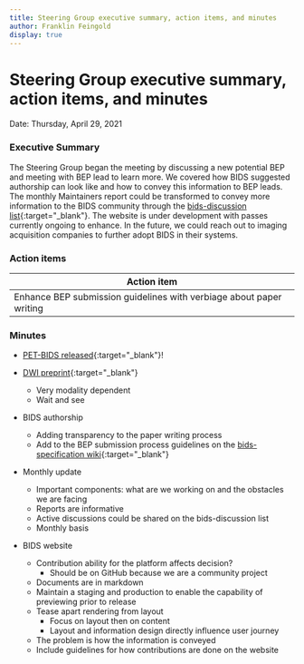 ```yaml
---
title: Steering Group executive summary, action items, and minutes
author: Franklin Feingold
display: true
---
```


# Steering Group executive summary, action items, and minutes

Date: Thursday, April 29, 2021

<!--more-->

### Executive Summary

The Steering Group began the meeting by discussing a new potential BEP and meeting with BEP lead to learn more. We covered how BIDS suggested authorship can look like and how to convey this information to BEP leads. The monthly Maintainers report could be transformed to convey more information to the BIDS community through the [bids-discussion list](https://groups.google.com/g/bids-discussion){:target="_blank"}. The website is under development with passes currently ongoing to enhance. In the future, we could reach out to imaging acquisition companies to further adopt BIDS in their systems.

### Action items

| Action item |
| -------- |
| Enhance BEP submission guidelines with verbiage about paper writing      |


### Minutes

- [PET-BIDS released](https://bids-specification.readthedocs.io/en/stable/04-modality-specific-files/09-positron-emission-tomography.html){:target="_blank"}!
- [DWI preprint](https://arxiv.org/abs/2103.14485?context=eess.IV){:target="_blank"}
  - Very modality dependent
  - Wait and see
- BIDS authorship
  - Adding transparency to the paper writing process
  - Add to the BEP submission process guidelines on the [bids-specification wiki](https://github.com/bids-standard/bids-specification/wiki/BIDS-Extension-Proposal-(BEP)-submission-process){:target="_blank"}

- Monthly update
  - Important components: what are we working on and the obstacles we are facing
  - Reports are informative
  - Active discussions could be shared on the bids-discussion list
  - Monthly basis
- BIDS website
  - Contribution ability for the platform affects decision?
    - Should be on GitHub because we are a community project
  - Documents are in markdown
  - Maintain a staging and production to enable the capability of previewing prior to release
  - Tease apart rendering from layout
    - Focus on layout then on content
    - Layout and information design directly influence user journey
  - The problem is how the information is conveyed
  - Include guidelines for how contributions are done on the website
